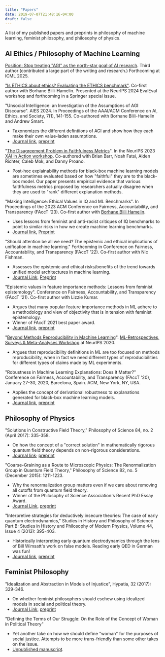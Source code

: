 ```yaml
---
title: "Papers"
date: 2019-07-07T21:48:16-04:00
draft: false
---
```


A list of my published papers and preprints in philosophy of machine learning, feminist philosophy, and philosophy of physics. 

## AI Ethics / Philosophy of Machine Learning

[Position: Stop treating "AGI" as the north-star goal of AI research](https://arxiv.org/abs/2502.03689). Third author (contributed a large part of the writing and research.) Forthcoming at ICML 2025.

["Is ETHICS about ethics? Evaluating the ETHICS benchmark"](https://evaleval.github.io/accepted_papers/EvalEval_24_Hancox-Li.pdf). Co-first author with Borhane Blili-Hamelin. Presented at the NeurIPS 2024 EvalEval workshop and forthcoming in a Springer special issue.

"Unsocial Intelligence: an Investigation of the Assumptions of AGI Discourse". AIES 2024. In Proceedings of the AAAI/ACM Conference on AI, Ethics, and Society, 7(1), 141-155. Co-authored with Borhane Blili-Hamelin and Andrew Smart.

- Taxonomizes the different defintiions of AGI and show how they each make their own value-laden assumptions.
- [Journal link](https://ojs.aaai.org/index.php/AIES/article/view/31625), [preprint]((https://arxiv.org/abs/2401.13142))

"[The Disagreement Problem in Faithfulness Metrics](https://openreview.net/forum?id=KPtW2SU0my)". In the NeurIPS 2023 [XAI in Action workshop](https://xai-in-action.github.io). Co-authored with Brian Barr, Noah Fatsi, Alden Richter, Caleb Mok, and Danny Proano.

- Post-hoc explainability methods for black-box machine learning models are sometimes evaluated based on how "faithful" they are to the black-box model. Our paper presents empirical evidence that various faithfulness metrics proposed by researchers actually disagree when they are used to "rank" different explanation methods.

"Making Intelligence: Ethical Values in IQ and ML Benchmarks". In Proceedings of the 2023 ACM Conference on Fairness, Accountability, and Transparency (FAccT '23). Co-first author with [Borhane Blili Hamelin](https://borhane.xyz).

- Uses lessons from feminist and anti-racist critiques of IQ benchmarks to point to similar risks in how we create machine learning benchmarks.
- [Journal link](https://dl.acm.org/doi/10.1145/3593013.3593996), [Preprint](https://arxiv.org/abs/2209.00692v4)

"Should attention be all we need? The epistemic and ethical implications of unification in machine learning." Forthcoming in Conference on Fairness, Accountability, and Transparency (FAccT '22). Co-first author with Nic Fishman.

- Assesses the epistemic and ethical risks/benefits of the trend towards unified model architectures in machine learning.
- [Journal Link](https://dl.acm.org/doi/abs/10.1145/3531146.3533206), [Preprint](https://arxiv.org/abs/2205.08377)

"Epistemic values in feature importance methods: Lessons from feminist epistemology". Conference on Fairness, Accountability, and Transparency (FAccT '21). Co-first author with Lizzie Kumar.

- Argues that many popular feature importance methods in ML adhere to a methodology and view of objectivity that is in tension with feminist epistemology.
- Winner of FAccT 2021 best paper award.
- [Journal link](https://dl.acm.org/doi/10.1145/3442188.3445943), [preprint](https://arxiv.org/abs/2101.12737)

"[Beyond Methods Reproducibility in Machine Learning](https://ml-retrospectives.github.io/neurips2020/camera_ready/13.pdf)".  [ML-Retrospectives, Surveys & Meta-Analyses Workshop](https://ml-retrospectives.github.io/) at NeurIPS 2020.

- Argues that reproducibility definitions in ML are too focused on methods reproducibility, when in fact we need different types of reproducibilities for different types of claims made by ML experiments.

"Robustness in Machine Learning Explanations: Does It Matter?" Conference on Fairness, Accountability, and Transparency (FAccT '20), January 27-30, 2020, Barcelona, Spain. ACM, New York, NY, USA. 

- Applies the concept of derivational robustness to explanations generated for black-box machine learning models.
- [Journal link](https://dl.acm.org/doi/abs/10.1145/3351095.3372836), [preprint](http://philsci-archive.pitt.edu/16734/)

## Philosophy of Physics

"Solutions in Constructive Field Theory," Philosophy of Science 84, no. 2 (April 2017): 335-358.

- On how the concept of a "correct solution" in mathematically rigorous quantum field theory depends on non-rigorous considerations.
- [Journal link](https://www.journals.uchicago.edu/doi/abs/10.1086/690722); [preprint](http://philsci-archive.pitt.edu/12281/)

"Coarse-Graining as a Route to Microscopic Physics: The Renormalization Group in Quantum Field Theory," Philosophy of Science 82, no. 5 (December 2015): 1211-1223.

- Why the renormalization group matters even if we care about removing all cutoffs from quantum field theory.
- Winner of the Philosophy of Science Association's Recent PhD Essay Award.
- [Journal Link](https://www.journals.uchicago.edu/doi/abs/10.1086/684085), [preprint](http://philsci-archive.pitt.edu/12268/)

"Interpretive strategies for deductively insecure theories: The case of early quantum electrodynamics,"
Studies in History and Philosophy of Science Part B: Studies in History and Philosophy of Modern Physics,
Volume 44, Issue 4 (2013): 395-403.

- Historically interpreting early quantum electrodynamics through the lens of Bill Wimsatt's work on false models. Reading early QED in German was fun!
- [Journal link](https://www.sciencedirect.com/science/article/pii/S1355219813000701), [preprint](https://www.dropbox.com/s/tvidvhtfddkcqaa/preprint-website.pdf?dl=0)

## Feminist Philosophy

"Idealization and Abstraction in Models of Injustice", Hypatia, 32 (2017): 329-346. 

- On whether feminist philosophers should eschew using idealized models in social and political theory.
- [Journal Link](https://onlinelibrary.wiley.com/action/showCitFormats?doi=10.1111%2Fhypa.12317), [preprint](https://www.dropbox.com/s/yqlt8wsn9ko4bne/preprint-v4-ideal-theory.pdf?dl=0)

"Defining the Terms of Our Struggle: On the Role of the Concept of Woman in Political Theory"

- Yet another take on how we should define "woman" for the purposes of social justice. Attempts to be more trans-friendly than some other takes on the issue.
- [Unpublished manuscript](https://www.dropbox.com/s/f3my0ti1jbvwk19/vspc_woman-project.pdf?dl=0).